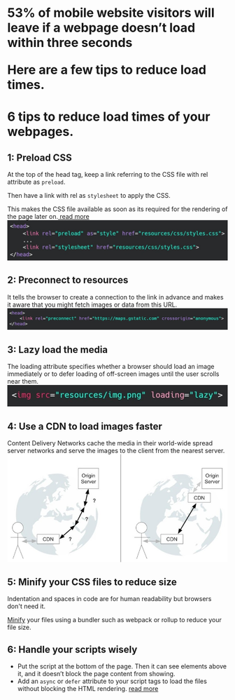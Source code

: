 <h1>53% of mobile website visitors will leave if a webpage doesn’t load within three seconds

Here are a few tips to reduce load times.</h1>

# 6 tips to reduce load times of your webpages.
## 1: Preload CSS
At the top of the head tag, keep a link referring to the CSS file with rel attribute as `preload`.

Then have a link with rel as `stylesheet` to apply the CSS.

This makes the CSS file available as soon as its required for the rendering of the page later on.[ read more ](https://web.dev/preload-critical-assets/)
![](./images/preload.jpg)

## 2: Preconnect to resources

It tells the browser to create a connection to the link in advance and makes it aware that you might fetch images or data from this URL.
![](./images/preconnect.jpg)

## 3: Lazy load the media

The loading attribute specifies whether a browser should load an image immediately or to defer loading of off-screen images until the user scrolls near them.
![](./images/lazyload.jpg)

## 4: Use a CDN to load images faster

Content Delivery Networks cache the media in their world-wide spread server networks and serve the images to the client from the nearest server.
![](./images/CDN.jpg)

## 5: Minify your CSS files to reduce size

Indentation and spaces in code are for human readability but browsers don't need it.

[Minify](https://web.dev/minify-css/) your files using a bundler such as webpack or rollup to reduce your file size. 

## 6: Handle your scripts wisely

- Put the script at the bottom of the page. Then it can see elements above it, and it doesn’t block the page content from showing.
- Add an `async` or `defer` attribute to your script tags to load the files without blocking the HTML rendering.
[read more](https://javascript.info/script-async-defer)
